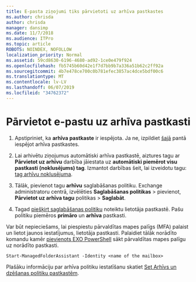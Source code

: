 ```yaml
---
title: E-pasta ziņojumi tiks pārvietoti uz arhīva pastkastes
ms.author: chrisda
author: chrisda
manager: dansimp
ms.date: 11/7/2018
ms.audience: ITPro
ms.topic: article
ROBOTS: NOINDEX, NOFOLLOW
localization_priority: Normal
ms.assetid: 59cd8630-6196-4680-ad92-1ce0e479f924
ms.openlocfilehash: fb5745b60d42e1f7d7bb9b7a336a51b62c2ff92a
ms.sourcegitcommit: 4b7e478ce700c0b781efec3857ac4dce5bdf00c6
ms.translationtype: MT
ms.contentlocale: lv-LV
ms.lasthandoff: 06/07/2019
ms.locfileid: "34762372"
---
```

# <a name="move-email-to-the-archive-mailbox"></a>Pārvietot e-pastu uz arhīva pastkasti
 
1. Apstipriniet, ka **arhīva pastkaste** ir iespējota. Ja ne, izpildiet [šajā](https://docs.microsoft.com/office365/securitycompliance/enable-archive-mailboxes) pantā iespējot arhīva pastkastes.

2. Lai arhivētu ziņojumus automātiski arhīva pastkastē, aiztures tagu ar **Pārvietot uz arhīvu** darbība jāiestata uz **automātiski piemērot visu pastkasti (noklusējums) tag**. Izmantot darbības šeit, lai izveidotu tagu: [tag arhīvu noklusējuma](https://nam06.safelinks.protection.outlook.com/?url=https%3A%2F%2Fdocs.microsoft.com%2Fen-us%2Foffice365%2Fsecuritycompliance%2Fset-up-an-archive-and-deletion-policy-for-mailboxes%23create-a-custom-archive-default-policy-tag&data=04%7C01%7Cstephow%40microsoft.com%7C89934e16dbd84ebdef6708d6b319b348%7C72f988bf86f141af91ab2d7cd011db47%7C1%7C0%7C636893320296576506%7CUnknown%7CTWFpbGZsb3d8eyJWIjoiMC4wLjAwMDAiLCJQIjoiV2luMzIiLCJBTiI6Ik1haWwiLCJXVCI6Mn0%3D%7C-1&sdata=UibWi%2BtrO3ITZ6iF%2FtKQj5JyxzEb9Mu9frBJPT6FNFI%3D&reserved=0).
    
3. Tālāk, pievienot tagu **arhīvu** saglabāšanas politiku. Exchange administratoru centrā, izvēlēties **Saglabāšanas politikas** > pievienot, **Pārvietot uz arhīva tagu** politikas > **Saglabāt**. 
    
4. Tagad [piešķirt saglabāšanas politiku](https://docs.microsoft.com/exchange/security-and-compliance/messaging-records-management/apply-retention-policy) noteiktu lietotāja pastkastē. Pašu politiku piemēros **primāro** un **arhīva** pastkasti. 
    
Var būt nepieciešams, lai piespiestu pārvaldītas mapes palīgs (MFA) palaist un lietot jaunos iestatījumus, lietotāja pastkasti. Palaidiet tālāk norādīto komandu kamēr [pievienots EXO PowerShell](https://docs.microsoft.com/powershell/exchange/exchange-online/connect-to-exchange-online-powershell/connect-to-exchange-online-powershell?view=exchange-ps) sākt pārvaldītas mapes palīgu uz norādīto pastkasti. 
  
```
Start-ManagedFolderAssistant -Identity <name of the mailbox>
```

Plašāku informāciju par arhīva politiku iestatīšanu skatiet [Set Arhīvs un dzēšanas politiku pastkastēm](https://docs.microsoft.com/office365/securitycompliance/set-up-an-archive-and-deletion-policy-for-mailboxes#step-1-enable-archive-mailboxes-for-users).
  

